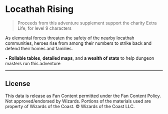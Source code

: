 # Locathah Rising

> Proceeds from this adventure supplement support the charity Extra Life, for level 9 characters

As elemental forces threaten the safety of the nearby locathah communities, heroes rise from among their numbers to strike back and defend their homes and families.

• **Rollable tables**, **detailed maps**, and **a wealth of stats** to help dungeon masters run this adventure

---

## License

This data is release as Fan Content permitted under the Fan Content Policy. Not approved/endorsed by Wizards. Portions of the materials used are property of Wizards of the Coast. © Wizards of the Coast LLC.
